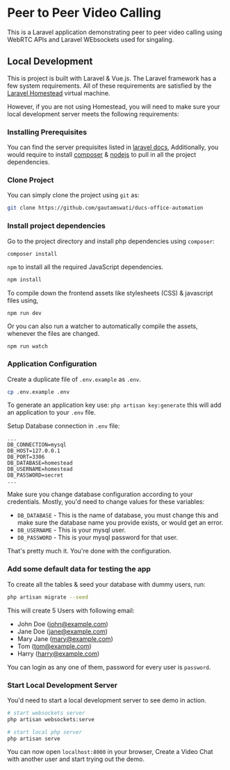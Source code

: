 # Peer to Peer Video Calling

This is a Laravel application demonstrating peer to peer video calling using WebRTC APIs and Laravel WEbsockets used for singaling.

## Local Development
This is project is built with Laravel & Vue.js. The Laravel framework has a few system requirements. All of these requirements are satisfied by the [Laravel Homestead](https://laravel.com/docs/6.x/homestead) virtual machine.

However, if you are not using Homestead, you will need to make sure your local development server meets the following requirements:

### Installing Prerequisites

You can find the server prequisites listed in [laravel docs](https://laravel.com/docs/6.x#server-requirements), Additionally, you would require to install [composer](https://getcomposer.org/) & [nodejs](https://nodejs.org/en/) to pull in all the project dependencies.

### Clone Project
You can simply clone the project using `git` as:

```bash
git clone https://github.com/gautamswati/ducs-office-automation
```

### Install project dependencies

Go to the project directory and install php dependencies using `composer`:

```bash
composer install
```

`npm` to install all the required JavaScript dependencies.

```bash
npm install
```

To compile down the frontend assets like stylesheets (CSS) & javascript files using,

```
npm run dev
```

Or you can also run a watcher to automatically compile the assets, whenever the files are changed.

```
npm run watch
```

### Application Configuration

Create a duplicate file of `.env.example` as `.env`.

```bash
cp .env.example .env
```

To generate an application key use: 
`php artisan key:generate` this will add an application to your `.env` file. 

Setup Database connection in `.env` file:

```env
...
DB_CONNECTION=mysql
DB_HOST=127.0.0.1
DB_PORT=3306
DB_DATABASE=homestead
DB_USERNAME=homestead
DB_PASSWORD=secret
...
```
Make sure you change database configuration according to your credentials. Mostly, you'd need to change values for these variables:

- `DB_DATABASE` - This is the name of database, you must change this and make sure the database name you provide exists, or would get an error.
- `DB_USERNAME` - This is your mysql user.
- `DB_PASSWORD` - This is your mysql password for that user.

That's pretty much it. You're done with the configuration.

### Add some default data for testing the app
To create all the tables & seed your database with dummy users, run:

```bash
php artisan migrate --seed
```

This will create 5 Users with following email:
- John Doe (john@example.com)
- Jane Doe (jane@example.com)
- Mary Jane (mary@example.com)
- Tom (tom@example.com)
- Harry (harry@example.com)

You can login as any one of them, password for every user is `password`.

### Start Local Development Server

You'd need to start a local development server to see demo in action.

```bash
# start websockets server
php artisan websockets:serve

# start local php server
php artisan serve
```

You can now open `localhost:8000` in your browser, Create a Video Chat with another user and start trying out the demo.
